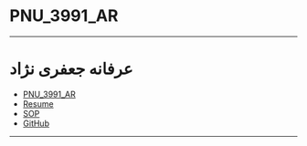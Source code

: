 # PNU_3991_AR
---------
# عرفانه جعفری نژاد 
- [PNU_3991_AR](https://github.com/erfaneh4444/PNU_3391_AR)
- [Resume](https://resume_fa.github.io/resume.github.io) 
- [SOP](https://github.com/erfaneh4444/SOP/)
- [GitHub](https://github.com/erfaneh4444)
------------------
